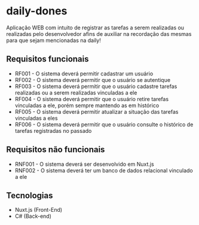 # daily-dones
Aplicação WEB com intuito de registrar as tarefas a serem realizadas ou realizadas pelo desenvolvedor afins de auxiliar na recordação das mesmas para que sejam mencionadas na daily!


## Requisitos funcionais

- RF001 - O sistema deverá permitir cadastrar um usuário
- RF002 - O sistema deverá permitir que o usuário se autentique
- RF003 - O sistema deverá permitir que o usuário cadastre tarefas realizadas ou a serem realizadas vinculadas a ele
- RF004 - O sistema deverá permitir que o usuário retire tarefas vinculadas a ele, porém sempre mantendo as em histórico
- RF005 - O sistema deverá permitir atualizar a situação das tarefas vinculadas a eles
- RF006 - O sistema deverá permitir que o usuário consulte o histórico de tarefas registradas no passado

## Requisitos não funcionais

- RNF001 - O sistema deverá ser desenvolvido em Nuxt.js
- RNF002 - O sistema deverá ter um banco de dados relacional vinculado a ele


## Tecnologias

- Nuxt.js (Front-End)
- C# (Back-end)
